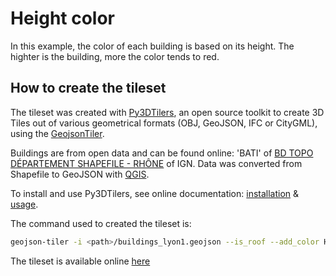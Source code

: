 # Height color

In this example, the color of each building is based on its height. The highter is the building, more the color tends to red.

## How to create the tileset

The tileset was created with [Py3DTilers](https://github.com/VCityTeam/py3dtilers), an open source toolkit to create 3D Tiles out of various geometrical formats (OBJ, GeoJSON, IFC or CityGML), using the [GeojsonTiler](https://github.com/VCityTeam/py3dtilers/tree/master/py3dtilers/GeojsonTiler).

Buildings are from open data and can be found online: 'BATI' of [BD TOPO DÉPARTEMENT SHAPEFILE - RHÔNE](https://geoservices.ign.fr/telechargement) of IGN. Data was converted from Shapefile to GeoJSON with [QGIS](https://www.qgis.org/en/site/).

To install and use Py3DTilers, see online documentation: [installation](https://github.com/VCityTeam/py3dtilers?tab=readme-ov-file#installation-from-sources) & [usage](https://github.com/VCityTeam/py3dtilers?tab=readme-ov-file#usage).

The command used to created the tileset is:

```bash
geojson-tiler -i <path>/buildings_lyon1.geojson --is_roof --add_color HAUTEUR -o Lyon-1_2021_Height_Color
```

The tileset is available online [here](https://dataset-dl.liris.cnrs.fr/three-d-tiles-lyon-metropolis/2021/Lyon-1_2021_Height_Color)
